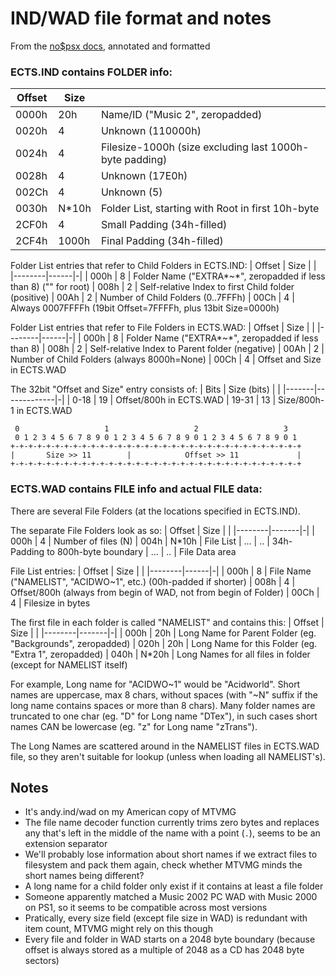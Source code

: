 # IND/WAD file format and notes

From the [no$psx docs](http://problemkaputt.de/psx-spx.htm#cdromfilearchiveindwadmtvmusicgenerator), annotated and formatted

### ECTS.IND contains FOLDER info:

| Offset | Size  | |
|--------|-------|-|
| 0000h  | 20h   | Name/ID ("Music 2", zeropadded)
| 0020h  | 4     | Unknown (110000h)
| 0024h  | 4     | Filesize-1000h (size excluding last 1000h-byte padding)
| 0028h  | 4     | Unknown (17E0h)
| 002Ch  | 4     | Unknown (5)
| 0030h  | N*10h | Folder List, starting with Root in first 10h-byte
| 2CF0h  | 4     | Small Padding (34h-filled)
| 2CF4h  | 1000h | Final Padding (34h-filled)

Folder List entries that refer to Child Folders in ECTS.IND:
| Offset | Size | |
|--------|------|-|
| 000h   | 8    | Folder Name ("EXTRA*~*", zeropadded if less than 8) ("" for root)
| 008h   | 2    | Self-relative Index to first Child folder (positive)
| 00Ah   | 2    | Number of Child Folders (0..7FFFh)
| 00Ch   | 4    | Always 0007FFFFh (19bit Offset=7FFFFh, plus 13bit Size=0000h)

Folder List entries that refer to File Folders in ECTS.WAD:
| Offset | Size | |
|--------|------|-|
| 000h   | 8    | Folder Name ("EXTRA*~*", zeropadded if less than 8)
| 008h   | 2    | Self-relative Index to Parent folder (negative)
| 00Ah   | 2    | Number of Child Folders (always 8000h=None)
| 00Ch   | 4    | Offset and Size in ECTS.WAD

The 32bit "Offset and Size" entry consists of:
| Bits  | Size (bits) | |
|-------|-------------|-|
| 0-18  | 19          | Offset/800h in ECTS.WAD
| 19-31 | 13          | Size/800h-1 in ECTS.WAD

```
 0                   1                   2                   3
 0 1 2 3 4 5 6 7 8 9 0 1 2 3 4 5 6 7 8 9 0 1 2 3 4 5 6 7 8 9 0 1
+-+-+-+-+-+-+-+-+-+-+-+-+-+-+-+-+-+-+-+-+-+-+-+-+-+-+-+-+-+-+-+-+
|       Size >> 11        |            Offset >> 11             |
+-+-+-+-+-+-+-+-+-+-+-+-+-+-+-+-+-+-+-+-+-+-+-+-+-+-+-+-+-+-+-+-+
```

### ECTS.WAD contains FILE info and actual FILE data:

There are several File Folders (at the locations specified in ECTS.IND).

The separate File Folders look as so:
| Offset | Size  | |
|--------|-------|-|
| 000h   | 4     | Number of files (N)
| 004h   | N*10h | File List
| ...    | ..    | 34h-Padding to 800h-byte boundary
| ...    | ..    | File Data area

File List entries:
| Offset | Size | |
|--------|------|-|
| 000h   | 8    | File Name ("NAMELIST", "ACIDWO~1", etc.) (00h-padded if shorter)
| 008h   | 4    | Offset/800h (always from begin of WAD, not from begin of Folder)
| 00Ch   | 4    | Filesize in bytes

The first file in each folder is called "NAMELIST" and contains this:
| Offset | Size  | |
|--------|-------|-|
| 000h   | 20h   | Long Name for Parent Folder (eg. "Backgrounds", zeropadded)
| 020h   | 20h   | Long Name for this Folder   (eg. "Extra 1", zeropadded)
| 040h   | N*20h | Long Names for all files in folder (except for NAMELIST itself)

For example, Long name for "ACIDWO~1" would be "Acidworld". Short names are uppercase, max 8 chars, without spaces (with "~N" suffix if the long name contains spaces or more than 8 chars). Many folder names are truncated to one char (eg. "D" for Long name "DTex"), in such cases short names CAN be lowercase (eg. "z" for Long name "zTrans").

The Long Names are scattered around in the NAMELIST files in ECTS.WAD file, so they aren't suitable for lookup (unless when loading all NAMELIST's).

## Notes

- It's andy.ind/wad on my American copy of MTVMG
- The file name decoder function currently trims zero bytes and replaces any that's left in the middle of the name with a point (`.`), seems to be an extension separator
- We'll probably lose information about short names if we extract files to filesystem and pack them again, check whether MTVMG minds the short names being different?
- A long name for a child folder only exist if it contains at least a file folder
- Someone apparently matched a Music 2002 PC WAD with Music 2000 on PS1, so it seems to be compatible across most versions
- Pratically, every size field (except file size in WAD) is redundant with item count, MTVMG might rely on this though
- Every file and folder in WAD starts on a 2048 byte boundary (because offset is always stored as a multiple of 2048 as a CD has 2048 byte sectors)